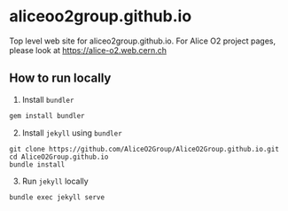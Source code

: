 # aliceoo2group.github.io

Top level web site for aliceo2group.github.io. For Alice O2 project pages, please look at https://alice-o2.web.cern.ch

## How to run locally
1. Install `bundler`
```bash
gem install bundler
```

2. Install `jekyll` using `bundler`
```
git clone https://github.com/AliceO2Group/AliceO2Group.github.io.git
cd AliceO2Group.github.io
bundle install
```

3. Run `jekyll` locally
```bash
bundle exec jekyll serve
```
